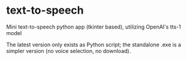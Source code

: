 # text-to-speech
Mini text-to-speech python app (tkinter based), utilizing OpenAI's tts-1 model

The latest version only exists as Python script; the standalone .exe is a simpler version (no voice selection, no download).
